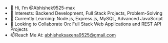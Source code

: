 - 👋 Hi, I’m @Abhishek9525-max
- 👀 Interests: Backend Development, Full Stack Projects, Problem-Solving
- 🌱 Currently Learning: Node.js, Express.js, MySQL, Advanced JavaScript
- 💞️ Looking to Collaborate On: Full Stack Web Applications and REST API Projects
- 📫Reach Me At: abhisheksaxena9525@gmail.com

<!---
Abhishek9525-max/Abhishek9525-max is a ✨ special ✨ repository because its `README.md` (this file) appears on your GitHub profile.
You can click the Preview link to take a look at your changes.
--->
